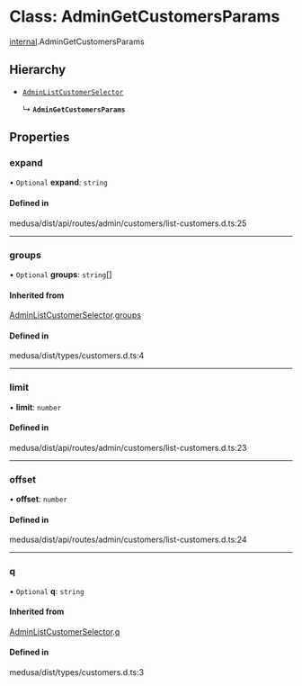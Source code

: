 # Class: AdminGetCustomersParams

[internal](../modules/internal-4.md).AdminGetCustomersParams

## Hierarchy

- [`AdminListCustomerSelector`](internal-4.AdminListCustomerSelector.md)

  ↳ **`AdminGetCustomersParams`**

## Properties

### expand

• `Optional` **expand**: `string`

#### Defined in

medusa/dist/api/routes/admin/customers/list-customers.d.ts:25

___

### groups

• `Optional` **groups**: `string`[]

#### Inherited from

[AdminListCustomerSelector](internal-4.AdminListCustomerSelector.md).[groups](internal-4.AdminListCustomerSelector.md#groups)

#### Defined in

medusa/dist/types/customers.d.ts:4

___

### limit

• **limit**: `number`

#### Defined in

medusa/dist/api/routes/admin/customers/list-customers.d.ts:23

___

### offset

• **offset**: `number`

#### Defined in

medusa/dist/api/routes/admin/customers/list-customers.d.ts:24

___

### q

• `Optional` **q**: `string`

#### Inherited from

[AdminListCustomerSelector](internal-4.AdminListCustomerSelector.md).[q](internal-4.AdminListCustomerSelector.md#q)

#### Defined in

medusa/dist/types/customers.d.ts:3
